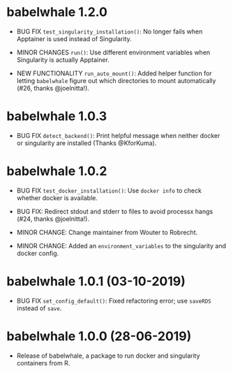 # babelwhale 1.2.0

* BUG FIX `test_singularity_installation()`: No longer fails when Apptainer is used instead of Singularity.

* MINOR CHANGES `run()`: Use different environment variables when Singularity is actually Apptainer.

* NEW FUNCTIONALITY `run_auto_mount()`: Added helper function for letting `babelwhale` figure out which directories to mount automatically (#26, thanks @joelnitta!).

# babelwhale 1.0.3

* BUG FIX `detect_backend()`: Print helpful message when neither docker or singularity are installed (Thanks @KforKuma).

# babelwhale 1.0.2

* BUG FIX `test_docker_installation()`: Use `docker info` to check whether docker is available.

* BUG FIX: Redirect stdout and stderr to files to avoid processx hangs (#24, thanks @joelnitta!).

* MINOR CHANGE: Change maintainer from Wouter to Robrecht.

* MINOR CHANGE: Added an `environment_variables` to the singularity and docker config.

# babelwhale 1.0.1 (03-10-2019)

* BUG FIX `set_config_default()`: Fixed refactoring error; use `saveRDS` instead of `save`.

# babelwhale 1.0.0 (28-06-2019)

* Release of babelwhale, a package to run docker and singularity containers from R.
